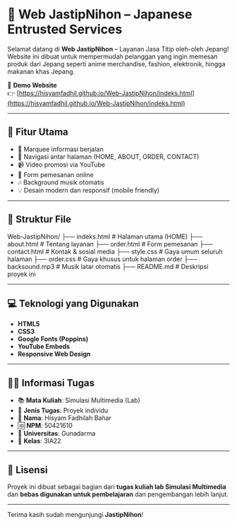 # 🌸 Web JastipNihon – Japanese Entrusted Services

Selamat datang di **Web JastipNihon** – Layanan Jasa Titip oleh-oleh Jepang!  
Website ini dibuat untuk mempermudah pelanggan yang ingin memesan produk dari Jepang seperti anime merchandise, fashion, elektronik, hingga makanan khas Jepang.

🔗 **Demo Website**  
👉 [https://hisyamfadhil.github.io/Web-JastipNihon/indeks.html](https://hisyamfadhil.github.io/Web-JastipNihon/indeks.html)

---

## 📌 Fitur Utama

- 🔻 Marquee informasi berjalan
- 🧭 Navigasi antar halaman (HOME, ABOUT, ORDER, CONTACT)
- 📹 Video promosi via YouTube
- 🧾 Form pemesanan online
- 🎶 Background musik otomatis
- 💡 Desain modern dan responsif (mobile friendly)

---

## 📁 Struktur File

Web-JastipNihon/
├── indeks.html # Halaman utama (HOME)
├── about.html # Tentang layanan
├── order.html # Form pemesanan
├── contact.html # Kontak & sosial media
├── style.css # Gaya umum seluruh halaman
├── order.css # Gaya khusus untuk halaman order
├── backsound.mp3 # Musik latar otomatis
├── README.md # Deskripsi proyek ini

---

## 💻 Teknologi yang Digunakan

- **HTML5**
- **CSS3**
- **Google Fonts (Poppins)**
- **YouTube Embeds**
- **Responsive Web Design**

---

## 🧑‍🎓 Informasi Tugas

- 📚 **Mata Kuliah**: Simulasi Multimedia (Lab)
- 🧪 **Jenis Tugas**: Proyek individu
- 👤 **Nama**: Hisyam Fadhilah Bahar
- 🆔 **NPM**: 50421610
- 🏫 **Universitas**: Gunadarma
- 🧾 **Kelas**: 3IA22

---

## 📝 Lisensi

Proyek ini dibuat sebagai bagian dari **tugas kuliah lab Simulasi Multimedia**  
dan **bebas digunakan untuk pembelajaran** dan pengembangan lebih lanjut.

---

Terima kasih sudah mengunjungi **JastipNihon**!  
